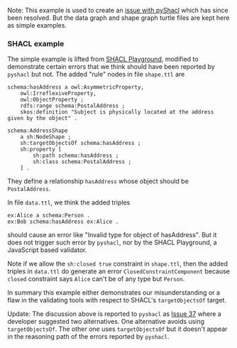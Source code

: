 Note: This example is used to create an [issue with pyShacl](https://github.com/RDFLib/pySHACL/issues/37) which
has since been resolved.  But the data graph and shape graph turtle files are kept here as simple examples.

### SHACL example ###

The simple example is lifted from
[SHACL Playground](https://shacl.org/playground/), modified to
demonstrate certain errors that we think should have been reported by ```pyshacl``` but not.
The added "rule" nodes in file ```shape.ttl```  are

```buildoutcfg
schema:hasAddress a owl:AsymmetricProperty,
    owl:IrreflexiveProperty,
    owl:ObjectProperty ;
    rdfs:range schema:PostalAddress ;
    skos:definition "Subject is physically located at the address given by the object" .

schema:AddressShape
    a sh:NodeShape ;
    sh:targetObjectsOf schema:hasAddress ;
    sh:property [
        sh:path schema:hasAddress ;
        sh:class schema:PostalAddress ;
    ] .
```
They define a relationship ```hasAddress``` whose object should be ```PostalAddress```.

In file ```data.ttl```, we think the added triples
```buildoutcfg
ex:Alice a schema:Person .
ex:Bob schema:hasAddress ex:Alice .
```
should cause an error like "Invalid type for object of hasAddress".  But it does not trigger
such error by ```pyshacl```, nor by the SHACL Playground, a JavaScript based validator.

Note if we allow the ```sh:closed true``` constraint in ```shape.ttl```, then the added
triples in ```data.ttl``` do generate an error ```ClosedConstraintComponent``` because ```closed```
constraint says ```Alice``` can't be of any type but ```Person```.

In summary this example either demonstrates our misunderstanding or a flaw in the validating tools with respect to SHACL's ```targetObjectsOf``` target.

Update: The discussion above is reported to ```pyshacl``` as [Issue 37](https://github.com/RDFLib/pySHACL/issues/37)
where a developer suggested two alternatives.  One alternative avoids using ```targetObjectsOf```.  The other one uses ```targetObjectsOf```
but it doesn't appear in the reasoning path of the errors reported by ```pyshacl```.
